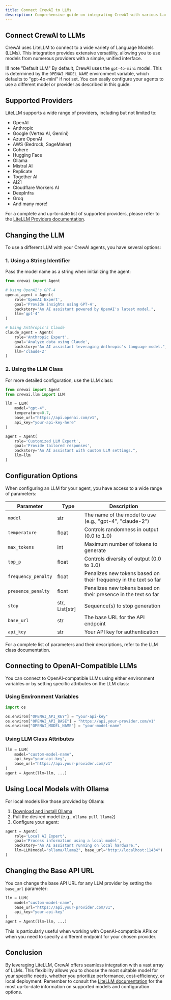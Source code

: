 ```yaml
---
title: Connect CrewAI to LLMs
description: Comprehensive guide on integrating CrewAI with various Large Language Models (LLMs) using LiteLLM, including supported providers and configuration options.
---
```


## Connect CrewAI to LLMs

CrewAI uses LiteLLM to connect to a wide variety of Language Models (LLMs). This integration provides extensive versatility, allowing you to use models from numerous providers with a simple, unified interface.

!!! note "Default LLM"
    By default, CrewAI uses the `gpt-4o-mini` model. This is determined by the `OPENAI_MODEL_NAME` environment variable, which defaults to "gpt-4o-mini" if not set. You can easily configure your agents to use a different model or provider as described in this guide.

## Supported Providers

LiteLLM supports a wide range of providers, including but not limited to:

- OpenAI
- Anthropic
- Google (Vertex AI, Gemini)
- Azure OpenAI
- AWS (Bedrock, SageMaker)
- Cohere
- Hugging Face
- Ollama
- Mistral AI
- Replicate
- Together AI
- AI21
- Cloudflare Workers AI
- DeepInfra
- Groq
- And many more!

For a complete and up-to-date list of supported providers, please refer to the [LiteLLM Providers documentation](https://docs.litellm.ai/docs/providers).

## Changing the LLM

To use a different LLM with your CrewAI agents, you have several options:

### 1. Using a String Identifier

Pass the model name as a string when initializing the agent:

```python
from crewai import Agent

# Using OpenAI's GPT-4
openai_agent = Agent(
    role='OpenAI Expert',
    goal='Provide insights using GPT-4',
    backstory="An AI assistant powered by OpenAI's latest model.",
    llm='gpt-4'
)

# Using Anthropic's Claude
claude_agent = Agent(
    role='Anthropic Expert',
    goal='Analyze data using Claude',
    backstory="An AI assistant leveraging Anthropic's language model.",
    llm='claude-2'
)
```

### 2. Using the LLM Class

For more detailed configuration, use the LLM class:

```python
from crewai import Agent
from crewai.llm import LLM

llm = LLM(
    model="gpt-4",
    temperature=0.7,
    base_url="https://api.openai.com/v1",
    api_key="your-api-key-here"
)

agent = Agent(
    role='Customized LLM Expert',
    goal='Provide tailored responses',
    backstory="An AI assistant with custom LLM settings.",
    llm=llm
)
```

## Configuration Options

When configuring an LLM for your agent, you have access to a wide range of parameters:

| Parameter | Type | Description |
|-----------|------|-------------|
| `model` | str | The name of the model to use (e.g., "gpt-4", "claude-2") |
| `temperature` | float | Controls randomness in output (0.0 to 1.0) |
| `max_tokens` | int | Maximum number of tokens to generate |
| `top_p` | float | Controls diversity of output (0.0 to 1.0) |
| `frequency_penalty` | float | Penalizes new tokens based on their frequency in the text so far |
| `presence_penalty` | float | Penalizes new tokens based on their presence in the text so far |
| `stop` | str, List[str] | Sequence(s) to stop generation |
| `base_url` | str | The base URL for the API endpoint |
| `api_key` | str | Your API key for authentication |

For a complete list of parameters and their descriptions, refer to the LLM class documentation.

## Connecting to OpenAI-Compatible LLMs

You can connect to OpenAI-compatible LLMs using either environment variables or by setting specific attributes on the LLM class:

### Using Environment Variables

```python
import os

os.environ["OPENAI_API_KEY"] = "your-api-key"
os.environ["OPENAI_API_BASE"] = "https://api.your-provider.com/v1"
os.environ["OPENAI_MODEL_NAME"] = "your-model-name"
```

### Using LLM Class Attributes

```python
llm = LLM(
    model="custom-model-name",
    api_key="your-api-key",
    base_url="https://api.your-provider.com/v1"
)
agent = Agent(llm=llm, ...)
```

## Using Local Models with Ollama

For local models like those provided by Ollama:

1. [Download and install Ollama](https://ollama.com/download)
2. Pull the desired model (e.g., `ollama pull llama2`)
3. Configure your agent:

```python
agent = Agent(
    role='Local AI Expert',
    goal='Process information using a local model',
    backstory="An AI assistant running on local hardware.",
    llm=LLM(model="ollama/llama2", base_url="http://localhost:11434")
)
```

## Changing the Base API URL

You can change the base API URL for any LLM provider by setting the `base_url` parameter:

```python
llm = LLM(
    model="custom-model-name",
    base_url="https://api.your-provider.com/v1",
    api_key="your-api-key"
)
agent = Agent(llm=llm, ...)
```

This is particularly useful when working with OpenAI-compatible APIs or when you need to specify a different endpoint for your chosen provider.

## Conclusion

By leveraging LiteLLM, CrewAI offers seamless integration with a vast array of LLMs. This flexibility allows you to choose the most suitable model for your specific needs, whether you prioritize performance, cost-efficiency, or local deployment. Remember to consult the [LiteLLM documentation](https://docs.litellm.ai/docs/) for the most up-to-date information on supported models and configuration options.
